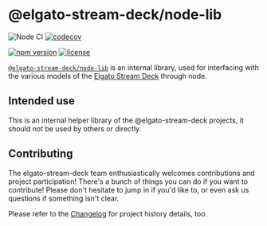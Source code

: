 # @elgato-stream-deck/node-lib

![Node CI](https://github.com/Julusian/node-elgato-stream-deck/workflows/Node%20CI/badge.svg)
[![codecov](https://codecov.io/gh/Julusian/node-elgato-stream-deck/branch/master/graph/badge.svg?token=Hl4QXGZJMF)](https://codecov.io/gh/Julusian/node-elgato-stream-deck)

[![npm version](https://img.shields.io/npm/v/@elgato-stream-deck/node-lib.svg)](https://npm.im/@elgato-stream-deck/node-lib)
[![license](https://img.shields.io/npm/l/@elgato-stream-deck/node-lib.svg)](https://npm.im/@elgato-stream-deck/node-lib)

[`@elgato-stream-deck/node-lib`](https://github.com/julusian/node-elgato-stream-deck) is an internal library, used for interfacing
with the various models of the [Elgato Stream Deck](https://www.elgato.com/en/gaming/stream-deck) through node.

## Intended use

This is an internal helper library of the @elgato-stream-deck projects, it should not be used by others or directly.

## Contributing

The elgato-stream-deck team enthusiastically welcomes contributions and project participation! There's a bunch of things you can do if you want to contribute! Please don't hesitate to jump in if you'd like to, or even ask us questions if something isn't clear.

Please refer to the [Changelog](CHANGELOG.md) for project history details, too.
